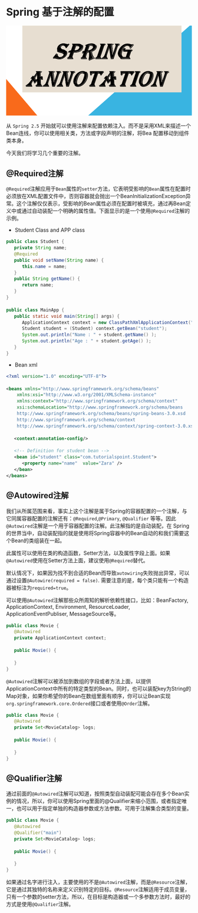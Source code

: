 # Spring 基于注解的配置

![spring-annotation](../../images/spring-basic/spring-annotation.png)

从 `Spring 2.5` 开始就可以使用注解来配置依赖注入。而不是采用XML来描述一个Bean连线，你可以使用相关类，方法或字段声明的注解，将Bea 配置移动到组件类本身。

今天我们将学习几个重要的注解。

## @Required注解

`@Required`注解应用于`Bean`属性的`setter`方法，它表明受影响的`Bean`属性在配置时必须放在XML配置文件中，否则容器就会抛出一个BeanInitializationException异常。这个注解仅仅表示，受影响的Bean属性必须在配置时被填充，通过再Bean定义中或通过自动装配一个明确的属性值。下面显示的是一个使用`@Required`注解的示例。

* Student Class and APP class
```java
public class Student {
   private String name;
   @Required
   public void setName(String name) {
      this.name = name;
   }
   public String getName() {
      return name;
   }
}

public class MainApp {
   public static void main(String[] args) {
      ApplicationContext context = new ClassPathXmlApplicationContext("Beans.xml");
      Student student = (Student) context.getBean("student");
      System.out.println("Name : " + student.getName() );
      System.out.println("Age : " + student.getAge() );
   }
}
```

* Bean xml
```xml
<?xml version="1.0" encoding="UTF-8"?>

<beans xmlns="http://www.springframework.org/schema/beans"
    xmlns:xsi="http://www.w3.org/2001/XMLSchema-instance"
    xmlns:context="http://www.springframework.org/schema/context"
    xsi:schemaLocation="http://www.springframework.org/schema/beans
    http://www.springframework.org/schema/beans/spring-beans-3.0.xsd
    http://www.springframework.org/schema/context
    http://www.springframework.org/schema/context/spring-context-3.0.xsd">

   <context:annotation-config/>

   <!-- Definition for student bean -->
   <bean id="student" class="com.tutorialspoint.Student">
      <property name="name"  value="Zara" />
   </bean>
</beans>
```

## @Autowired注解

我们从所属范围来看，事实上这个注解是属于Spring的容器配置的一个注解，与它同属容器配置的注解还有：`@Required`,`@Primary`, `@Qualifier` 等等。因此`@Autowired`注解是一个用于容器配置的注解。此注解指的是自动装配，在 Spring的世界当中，自动装配指的就是使用将Spring容器中的Bean自动的和我们需要这个Bean的类组装在一起。

此属性可以使用在类的构造函数，Setter方法，以及属性字段上面。如果`@Autowired`使用在Setter方法上面，建议使用`@Required`替代。

默认情况下，如果因为找不到合适的Bean而导致`autowiring`失败抛出异常，可以通过设置`@Autowire(required = false)`. 需要注意的是，每个类只能有一个构造器被标注为`required=true`。

可以使用`@Autowired`注解那些众所周知的解析依赖性接口，比如：BeanFactory, ApplicationContext, Environment, ResourceLoader, ApplicationEventPubliser, MessageSource等。

```java
public class Movie {
   @Autowired
   private ApplicationContext context;

   public Movie() {

   }
}
```

`@Autowired`注解可以被添加到数组的字段或者方法上面，以提供ApplicationContext中所有的特定类型的Bean。同时，也可以装配key为String的Map对象，如果你希望你的Bean在数组里面有顺序，你可以让Bean实现`org.springframework.core.Ordered`接口或者使用`@Order`注解。

```java
public class Movie {
   @Autowired
   private Set<MovieCatalog> logs;

   public Movie() {

   }
}
```

## @Qualifier注解

通过前面的`@Autowired`注解可以知道，按照类型自动装配可能会存在多个Bean实例的情况，所以，你可以使用Spring里面的@Qualifier来缩小范围，或者指定唯一，也可以用于指定单独的构造器参数或方法参数。可用于注解集合类型的变量。


```java
public class Movie {
   @Autowired
   @Qualifier("main")
   private Set<MovieCatalog> logs;

   public Movie() {

   }
}
```

如果通过名字进行注入，主要使用的不是`@Autowired`注解，而是`@Resource`注解，它是通过其独特的名称来定义识别特定的目标。`@Resource`注解适用于成员变量，只有一个参数的setter方法，所以，在目标是构造器或一个多参数方法时，最好的方式是使用`@Qualifier`注解。




